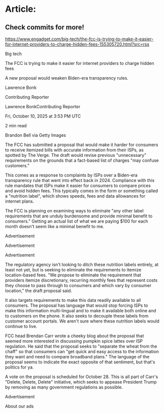 # Article:

## Check commits for more!
https://www.engadget.com/big-tech/the-fcc-is-trying-to-make-it-easier-for-internet-providers-to-charge-hidden-fees-155305720.html?src=rss

Big tech

The FCC is trying to make it easier for internet providers to charge hidden fees

A new proposal would weaken Biden-era transparency rules.

Lawrence Bonk

Contributing Reporter

Lawrence BonkContributing Reporter

Fri, October 10, 2025 at 3:53 PM UTC

2 min read

Brandon Bell via Getty Images

The FCC has submitted a proposal that would make it harder for consumers to receive itemized bills with accurate information from their ISPs, as spotted by The Verge. The draft would revise previous "unnecessary" requirements on the grounds that a fact-based list of charges "may confuse customers."

This comes as a response to complaints by ISPs over a Biden-era transparency rule that went into effect back in 2024. Compliance with this rule mandates that ISPs make it easier for consumers to compare prices and avoid hidden fees. This typically comes in the form or something called a "nutrition label", which shows speeds, fees and data allowances for internet plans.

The FCC is planning on examining ways to eliminate "any other label requirements that are unduly burdensome and provide minimal benefit to consumers." Getting an actual list of what we are paying $100 for each month doesn't seem like a minimal benefit to me.

Advertisement

Advertisement

Advertisement

The regulatory agency isn't looking to ditch these nutrition labels entirely, at least not yet, but is seeking to eliminate the requirements to itemize location-based fees. "We propose to eliminate the requirement that providers itemize discretionary, recurring monthly fees that represent costs they choose to pass through to consumers and which vary by consumer location," the draft proposal said.

It also targets requirements to make this data readily available to all consumers. The proposal has language that would stop forcing ISPs to make this information multi-lingual and to make it available both online and to customers on the phone. It also seeks to decouple these labels from customer account portals. We aren't sure where these nutrition labels would continue to live.

FCC head Brendan Carr wrote a cheeky blog about the proposal that seemed more interested in discussing pumpkin spice lattes over ISP regulation. He said that the proposal seeks to "separate the wheat from the chaff" so that consumers can "get quick and easy access to the information they want and need to compare broadband plans." The language of the proposal seems to indicate the exact opposite of that sentiment, but that's politics for ya.

A vote on the proposal is scheduled for October 28. This is all part of Carr's "Delete, Delete, Delete" initiative, which seeks to appease President Trump by removing as many government regulations as possible.

Advertisement

About our ads